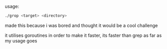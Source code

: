 usage:
```bash
./grop <target> <directory>
```

made this because i was bored and thought it would be a cool challenge

it utilises goroutines in order to make it faster, its faster than grep as far as my usage goes
